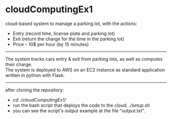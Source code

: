 # cloudComputingEx1

cloud-based system to manage a parking lot, with the actions:
- Entry (record time, license plate and parking lot)
- Exit (return the charge for the time in the parking lot)
- Price – 10$ per hour (by 15 minutes)

-----

The system tracks cars entry & exit from parking lots, as well as computes their charge.\
The system is deployed to AWS on an EC2 instance as standard application\
written in python with Flask.

-----

after cloning the repository:
- *cd ./cloudComputingEx1/*
- run the bash script that deploys the code to the cloud: *./setup.sh*
- you can see the script's output example at the file "output.txt".

